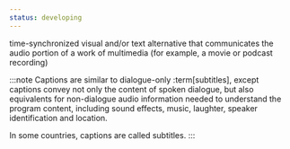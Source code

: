 ```yaml
---
status: developing
---
```


time-synchronized visual and/or text alternative that communicates the audio portion of a work of multimedia (for example, a movie or podcast recording)

:::note
Captions are similar to dialogue-only :term[subtitles], except captions convey not only the content of spoken dialogue, but also equivalents for non-dialogue audio information needed to understand the program content, including sound effects, music, laughter, speaker identification and location.

In some countries, captions are called subtitles.
:::
